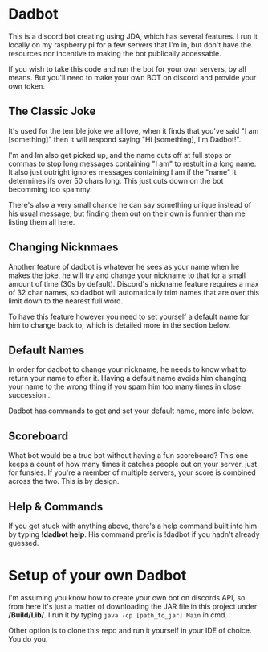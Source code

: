 # Dadbot
This is a discord bot creating using JDA, which has several features. I run it locally on my raspberry pi for a few servers that I'm in, but don't have the resources nor incentive to making the bot publically accessable.

If you wish to take this code and run the bot for your own servers, by all means. But you'll need to make your own BOT on discord and provide your own token.

## The Classic Joke
It's used for the terrible joke we all love, when it finds that you've said "I am [something]" then it will respond saying "Hi [something], I'm Dadbot!". 

I'm and Im also get picked up, and the name cuts off at full stops or commas to stop long messages containing "I am" to restult in a long name. It also just outright ignores messages containing I am if the "name" it determines ifs over 50 chars long. This just cuts down on the bot becomming too spammy.

There's also a very small chance he can say something unique instead of his usual message, but finding them out on their own is funnier than me listing them all here.

## Changing Nicknmaes
Another feature of dadbot is whatever he sees as your name when he makes the joke, he will try and change your nickname to that for a small amount of time (30s by default). Discord's nickname feature requires a max of 32 char names, so dadbot will automatically trim names that are over this limit down to the nearest full word.

To have this feature however you need to set yourself a default name for him to change back to, which is detailed more in the section below.

## Default Names
In order for dadbot to change your nickname, he needs to know what to return your name to after it. Having a default name avoids him changing your name to the wrong thing if you spam him too many times in close succession...

Dadbot has commands to get and set your default name, more info below.

## Scoreboard
What bot would be a true bot without having a fun scoreboard? This one keeps a count of how many times it catches people out on your server, just for funsies. If you're a member of multiple servers, your score is combined across the two. This is by design.

## Help & Commands
If you get stuck with anything above, there's a help command built into him by typing **!dadbot help**. His command prefix is !dadbot if you hadn't already guessed.

# Setup of your own Dadbot
I'm assuming you know how to create your own bot on discords API, so from here it's just a matter of downloading the JAR file in this project under **/Build/Lib/**. I run it by typing `java -cp [path_to_jar] Main` in cmd.

Other option is to clone this repo and run it yourself in your IDE of choice. You do you.
